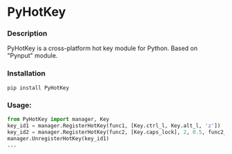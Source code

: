 # PyHotKey
### Description
PyHotKey is a cross-platform hot key module for Python. Based on "Pynput" module.

### Installation
```
pip install PyHotKey
```

### Usage:
```python
from PyHotKey import manager, Key
key_id1 = manager.RegisterHotKey(func1, [Key.ctrl_l, Key.alt_l, 'z'])
key_id2 = manager.RegisterHotKey(func2, [Key.caps_lock], 2, 0.5, func2_arg1, func2_arg2=1)
manager.UnregisterHotKey(key_id1)
...
```
